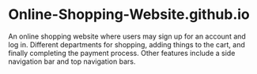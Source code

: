 # Online-Shopping-Website.github.io
 An online shopping website where users may sign up for an account and log in. Different departments for shopping, adding things to the cart, and finally completing the payment process. Other features include a side navigation bar and top navigation bars.
